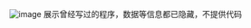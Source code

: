 ![image](https://github.com/wuqude/Testpogram/assets/65637286/7b56a01d-7a2f-4fba-99e5-4545ea8d2cfb)
展示曾经写过的程序，数据等信息都已隐藏，不提供代码
